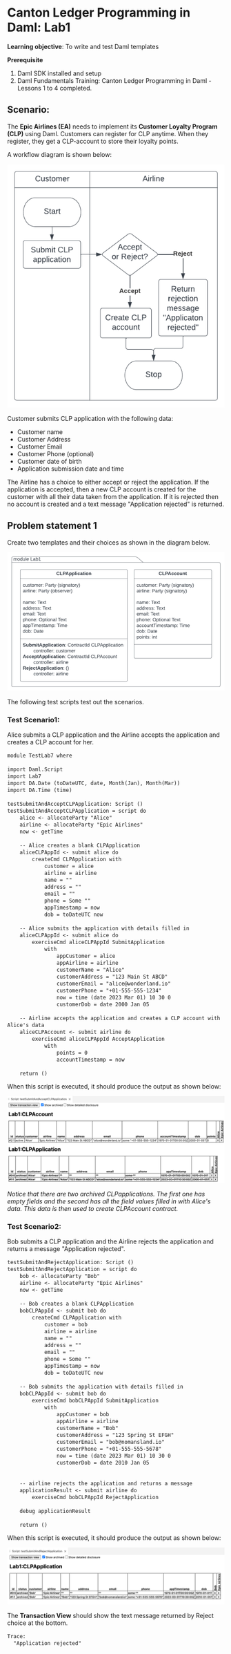 # Canton Ledger Programming in Daml: Lab1 

**Learning objective**: To write and test Daml templates

**Prerequisite**
1. Daml SDK installed and setup
2. Daml Fundamentals Training: Canton Ledger Programming in Daml - Lessons 1 to 4 completed.

## Scenario: 

The **Epic Airlines (EA)** needs to implement its **Customer Loyalty Program (CLP)** using Daml. 
Customers can register for CLP anytime. When they register, they get a CLP-account to store their loyalty points. 

A workflow diagram is shown below:

![CLP Application Workflow](fundamentals-lp-lab1-Workflow.png)

Customer submits CLP application with the following data:
- Customer name
- Customer Address
- Customer Email
- Customer Phone (optional)
- Customer date of birth
- Application submission date and time

The Airline has a choice to either accept or reject the application. If the application is accepted, then a new CLP account is created for the customer with all their data taken from the application. If it is rejected then no account is created and a text message "Application rejected" is returned. 

## Problem statement 1

Create two templates and their choices as shown in the diagram below. 

![CLP Templates](fundamentals-lp-lab1-Templates.png)


The following test scripts test out the scenarios. 

### Test Scenario1: 

Alice submits a CLP application and the Airline accepts the application and creates a CLP account for her. 

```
module TestLab7 where 

import Daml.Script
import Lab7
import DA.Date (toDateUTC, date, Month(Jan), Month(Mar))
import DA.Time (time)

testSubmitAndAcceptCLPApplication: Script () 
testSubmitAndAcceptCLPApplication = script do 
    alice <- allocateParty "Alice"
    airline <- allocateParty "Epic Airlines"
    now <- getTime 

    -- Alice creates a blank CLPApplication
    aliceCLPAppId <- submit alice do         
        createCmd CLPApplication with  
            customer = alice 
            airline = airline 
            name = ""
            address = ""
            email = ""
            phone = Some ""
            appTimestamp = now 
            dob = toDateUTC now

    -- Alice submits the application with details filled in
    aliceCLPAppId <- submit alice do 
        exerciseCmd aliceCLPAppId SubmitApplication 
            with
                appCustomer = alice 
                appAirline = airline
                customerName = "Alice"
                customerAddress = "123 Main St ABCD"
                customerEmail = "alice@wonderland.io"
                customerPhone = "+01-555-555-1234"
                now = time (date 2023 Mar 01) 10 30 0
                customerDob = date 2000 Jan 05                

    -- Airline accepts the application and creates a CLP account with Alice's data
    aliceCLPAccount <- submit airline do 
        exerciseCmd aliceCLPAppId AcceptApplication 
            with 
                points = 0
                accountTimestamp = now

    return ()
```

When this script is executed, it should produce the output as shown below:

![testSubmitAndAcceptApplication output](fundamentals-lp-lab1-ScriptOutput1.png)

*Notice that there are two archived CLPapplications. The first one has empty fields and the second has all the field values filled in with Alice's data. This data is then used to create CLPAccount contract.*  


### Test Scenario2: 

Bob submits a CLP application and the Airline rejects the application and returns a message "Application rejected". 

```
testSubmitAndRejectApplication: Script ()
testSubmitAndRejectApplication = script do 
    bob <- allocateParty "Bob"
    airline <- allocateParty "Epic Airlines"
    now <- getTime 

    -- Bob creates a blank CLPApplication
    bobCLPAppId <- submit bob do         
        createCmd CLPApplication with  
            customer = bob 
            airline = airline 
            name = ""
            address = ""
            email = ""
            phone = Some ""
            appTimestamp = now 
            dob = toDateUTC now

    -- Bob submits the application with details filled in
    bobCLPAppId <- submit bob do 
        exerciseCmd bobCLPAppId SubmitApplication 
            with
                appCustomer = bob 
                appAirline = airline
                customerName = "Bob"
                customerAddress = "123 Spring St EFGH"
                customerEmail = "bob@nomansland.io"
                customerPhone = "+01-555-555-5678"
                now = time (date 2023 Mar 01) 10 30 0
                customerDob = date 2010 Jan 05   


    -- airline rejects the application and returns a message
    applicationResult <- submit airline do 
        exerciseCmd bobCLPAppId RejectApplication 
    
    debug applicationResult

    return ()
```
When this script is executed, it should produce the output as shown below:

![testSubmitAndRejectApplication output](fundamentals-lp-lab1-ScriptOutput2.png)


The **Transaction View** should show the text message returned by Reject choice at the bottom.

```
Trace: 
  "Application rejected"
```
